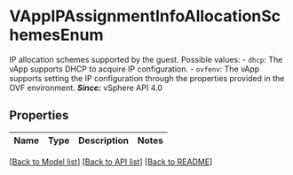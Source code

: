 # VAppIPAssignmentInfoAllocationSchemesEnum

IP allocation schemes supported by the guest.  Possible values: - `dhcp`: The vApp supports DHCP to acquire IP configuration. - `ovfenv`: The vApp supports setting the IP configuration through the   properties provided in the OVF environment.    ***Since:*** vSphere API 4.0 

## Properties
Name | Type | Description | Notes
------------ | ------------- | ------------- | -------------

[[Back to Model list]](../README.md#documentation-for-models) [[Back to API list]](../README.md#documentation-for-api-endpoints) [[Back to README]](../README.md)


